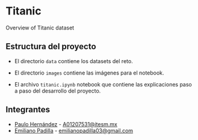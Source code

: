# Titanic
Overview of Titanic dataset 

## Estructura del proyecto

-   El directorio `data` contiene los datasets del reto.

-   El directorio `images` contiene las imágenes para el notebook.

-   El archivo `titanic.ipynb` notebook que contiene las explicaciones paso a paso del desarrollo del proyecto.

## Integrantes

-   [Paulo Hernández](https://github.com/PauloHJ) - [A01207531\@itesm.mx](mailto:A01207531@itesm.mx)
-   [Emiliano Padilla](https://github.com/ephetpv) - [emilianopadilla03\@gmail.com](mailto:emilianopadilla03@gmail.com)
